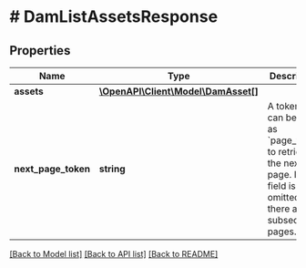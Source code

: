 # # DamListAssetsResponse


## Properties 


Name | Type | Description | Notes
------------ | ------------- | ------------- | -------------
**assets**| [**\OpenAPI\Client\Model\DamAsset[]**](DamAsset.md) |   | [optional]
**next_page_token**| **string** | A token that can be sent as &#x60;page_token&#x60; to retrieve the next page. If this field is omitted, there are no subsequent pages.  | [optional]


[[Back to Model list]](../../README.md#models) [[Back to API list]](../../README.md#endpoints) [[Back to README]](../../README.md)

